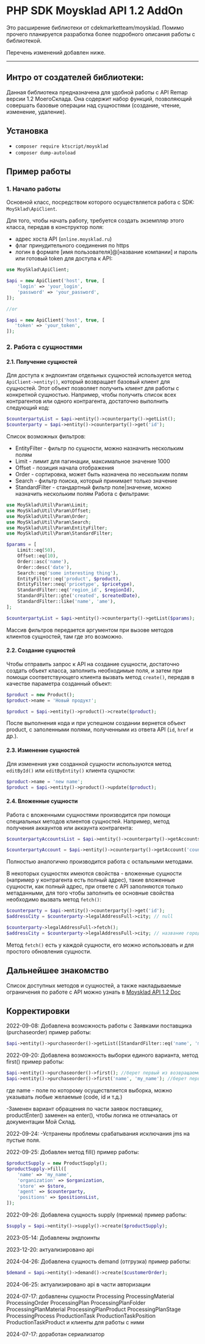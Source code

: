 # PHP SDK Moysklad API 1.2 AddOn

Это расширение библиотеки от cdekmarketteam/moysklad.
Помимо прочего планируется разработка более подробного описания работы с библиотекой.

Перечень изменений добавлен ниже.

--------------------------------------------------------------------------------------

## Интро от создателей библиотеки:

Данная библиотека предназначена для удобной работы с API Remap версии 1.2 МоегоСклада. 
Она содержит набор функций, позволяющий совершать базовые операции над сущностями (создание, чтение, изменение, удаление).

## Установка
- `composer require ktscript/moysklad`
- `composer dump-autoload`

## Пример работы
### 1. Начало работы
Основной класс, посредством которого осуществляется работа с SDK: `MoySklad\ApiClient`.

Для того, чтобы начать работу, требуется создать экземпляр этого класса, 
передав в конструктор поля:
- адрес хоста API (`online.moysklad.ru`)
- флаг принудительного соединения по https
- логин в формате [имя пользователя]@[название компании] и пароль или готовый token для доступа к API:

```php
use MoySklad\ApiClient;

$api = new ApiClient('host', true, [
    'login' => 'your_login',
    'password' => 'your_password',
]);

//or

$api = new ApiClient('host', true, [
   'token' => 'your_token',
]);

```

### 2. Работа с сущностями
#### 2.1. Получение сущностей
Для доступа к эндпоинтам отдельных сущностей используется метод `ApiClient->entity()`,
который возвращает базовый клиент для сущностей. 
Этот объект позволяет получить клиент для работы с конкретной сущностью. 
Например, чтобы получить список всех контрагентов или одного контрагента, достаточно выполнить следующий код:
```php
$counterpartyList = $api->entity()->counterparty()->getList();
$counterparty = $api->entity()->counterparty()->get('id');
```

Список возможных фильтров:
- EntityFilter - фильтр по сущности, можно назначить нескольким полям
- Limit - лимит для пагинации, максимальное значение 1000
- Offset - позиция начала отображения
- Order - сортировка, может быть назначена по нескольким полям
- Search - фильтр поиска, который принимает только значение
- StandardFilter - стандартный фильтр поле|значение, можно назначить нескольким полям
Работа с фильтрами:
```php
use MoySklad\Util\Param\Limit;
use MoySklad\Util\Param\Offset;
use MoySklad\Util\Param\Order;
use MoySklad\Util\Param\Search;
use MoySklad\Util\Param\EntityFilter;
use MoySklad\Util\Param\StandardFilter;

$params = [
    Limit::eq(50),
    Offset::eq(10),
    Order::asc('name'),
    Order::desc('date'),
    Search::eq('some interesting thing'),
    EntityFilter::eq('product', $product),
    EntityFilter::neq('pricetype', $pricetype),
    StandardFilter::eq('region_id', $regionId),
    StandardFilter::gte('created', $createdDate),
    StandardFilter::like('name', 'ame'),
];

$counterpartyList = $api->entity()->counterparty()->getList($params);
```
Массив фильтров передается аргументом при вызове методов клиентов сущностей, там где это возможно.

#### 2.2. Создание сущностей
Чтобы отправить запрос к API на создание сущности, достаточно создать объект класса, заполнить необходимые поля, 
и затем при помощи соответствующего клиента вызвать метод `create()`, передав в качестве параметра созданный объект:
```php
$product = new Product();
$product->name = 'Новый продукт';

$product = $api->entity()->product()->create($product);
```
После выполнения кода и при успешном создании вернется объект product, с заполенными полями, полученными из ответа API (`id`, `href` и др.).

#### 2.3. Изменение сущностей
Для изменения уже созданной сущности используются метод `editById()` или `editByEntity()` клиента сущности:

```php
$product->name = 'new name';
$product = $api->entity()->product()->update($product);
```

#### 2.4. Вложенные сущности
Работа с вложенными сущностями производится при помощи специальных методов клиентов сущностей. 
Например, метод получения аккаунтов или аккаунта контрагента:
```php
$counterpartyAccountsList = $api->entity()->counterparty()->getAccountsList('counterparty_id');

$counterpartyAccount = $api->entity()->counterparty()->getAccount('counterparty_id', 'account_id');

```
Полностью аналогично производится работа с остальными методами. 

В некоторых сущностях имеются свойства - вложенные сущности (например у контрагента есть полный адрес), 
такие вложенные сущности, как полный адрес, при ответе с API заполняются только метаданными, 
для того чтобы заполнить ее основные свойства необходимо вызвать метод `fetch()`:
```php
$counterparty = $api->entity()->counterparty()->get('id');
$addressCity = $counterparty->legalAddressFull->city; // null

$counterparty->legalAddressFull->fetch();
$addressCity = $counterparty->legalAddressFull->city; // название города

```
Метод `fetch()` есть у каждой сущности, его можно использовать и для простого обновления сущности.

## Дальнейшее знакомство
Список доступных методов и сущностей, 
а также накладываемые ограничения по работе с API можно узнать в 
[Moysklad API 1.2 Doc](https://dev.moysklad.ru/doc/api/remap/1.2/)


## Корректировки

2022-09-08:
Добавлена возможность работы с Заявками поставщика (purchaseorder)
пример работы:
```php
$api->entity()->purchaseorder()->getList([StandardFilter::eq('name', 'my_name')]);
```
2022-09-20:
Добавлена возможность выборки единого варианта, метод first()
пример работы:
```php
$api->entity()->purchaseorder()->first(); //берет первый из возвращаемого списка 
$api->entity()->purchaseorder()->first('name', 'my_name'); //берет первый из фильтрованного возвращаемого списка 
```
где name - полe по которому осуществляется выборка, можно указывать любые желаемые (code, id и т.д.)

-Заменен вариант обращения по части заявок поставщику, productEnter() заменен на enter(), чтобы логика не отличалась
от документации Мой Склад.

2022-09-24:
-Устранены проблемы срабатывания исключания jms на пустые поля.

2022-09-25:
Добавлен метод fill()
пример работы:
```php
$productSupply = new ProductSupply();
$productSupply->fill([
    'name' => 'my_name',
    'organization' => $organization,
    'store' => $store,
    'agent' => $counterparty,
    'positions' => $positionsList,
]);
```

2022-09-26:
Добавлена сущность supply (приемка)
пример работы:
```php
$supply = $api->entity()->supply()->create($productSupply);
```

2023-05-14:
Добавлены эндпоинты 

2023-12-20:
актуализировано api

2024-04-26:
Добавлена сущность demand (отгрузка)
пример работы:
```php
$demand = $api->entity()->demand()->create($customerOrder);
```

2024-06-25:
актуализировано api в части авторизации

2024-07-17:
добавлены сущности
Processing
ProcessingMaterial
ProcessingOrder
ProcessingPlan
ProcessingPlanFolder
ProcessingPlanMaterial
ProcessingPlanProduct
ProcessingPlanStage                                                          
ProcessingProcess
ProductionTask
ProductionTaskPosition
ProductionTaskProduct
и клиенты для работы с ними

2024-07-17:
доработан сериализатор
